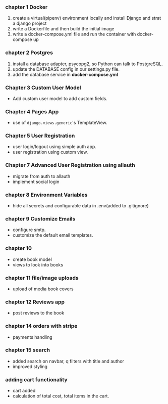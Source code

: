 <h3>chapter 1 Docker</h3>
<ol>
<li>create a virtual(pipenv) environment locally and install Django and strat a django project</li>

<li>write a Dockerfile and then build the initial image</li>
<li>write a docker-compose.yml file and run the container with docker-compose up</li>
</ol>
<h3>chapter 2 Postgres</h3>
<ol>
<li>install a database adapter, psycopg2, so Python can talk to PostgreSQL.</li>
<li>update the DATABASE config in our settings.py file.</li>
<li>add the database service in <b>docker-compose.yml</b></li>
</ol>

### Chapter 3  Custom User Model
* Add custom user model to add custom fields.

### Chapter 4 Pages App
* use of `django.views.generic`'s TemplateView.

### Chapter 5 User Registration
* user login/logout using simple auth app.
* user registration using custom view.

### Chapter 7 Advanced User Registration using allauth
* migrate from auth to allauth
* implement social login

### chapter 8 Environment Variables
* hide all secrets and configurable data in .env(added to .gitignore)

### chapter 9 Customize Emails
* configure smtp.
* customize the default email templates.

### chapter 10 
* create book model
* views to look into books

### chapter 11 file/image uploads
* upload of media book covers

### chapter 12 Reviews app
* post reviews to the book

### chapter 14 orders with stripe
* payments handling

### chapter 15 search
* added search on navbar, q filters with title and author
* improved styling

### adding cart functionality
* cart added
* calculation of total cost, total items in the cart.
